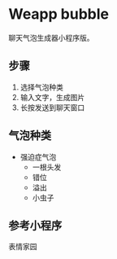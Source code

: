 # Weapp bubble

聊天气泡生成器小程序版。

## 步骤

1. 选择气泡种类
2. 输入文字，生成图片
3. 长按发送到聊天窗口

## 气泡种类

- 强迫症气泡
  - 一根头发
  - 错位
  - 溢出
  - 小虫子

## 参考小程序

表情家园
